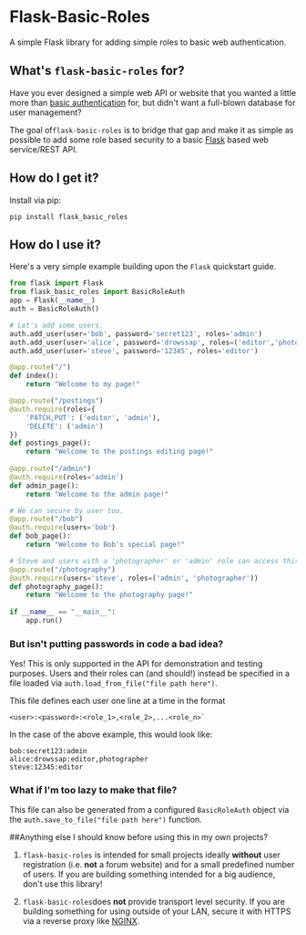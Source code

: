 # Flask-Basic-Roles
A simple Flask library for adding simple roles to basic web authentication.

## What's `flask-basic-roles` for?

Have you ever designed a simple web API or website that you wanted a little more than [basic authentication](https://en.wikipedia.org/wiki/Basic_access_authentication) for, but didn't want a full-blown database for user management?

The goal of`flask-basic-roles` is to bridge that gap and make it as simple as possible to add some role based security to a basic [Flask](http://flask.pocoo.org/) based web service/REST API.

## How do I get it?

Install via pip:

```
pip install flask_basic_roles
```

## How do I use it?

Here's a very simple example building upon the `Flask` quickstart guide.

```python
from flask import Flask
from flask_basic_roles import BasicRoleAuth
app = Flask(__name__)
auth = BasicRoleAuth()

# Let's add some users.
auth.add_user(user='bob', password='secret123', roles='admin')
auth.add_user(user='alice', password='drowssap', roles=('editor','photographer'))
auth.add_user(user='steve', password='12345', roles='editor')

@app.route("/")
def index():
    return "Welcome to my page!"

@app.route("/postings")
@auth.require(roles={
	'PATCH,PUT': ('editor', 'admin'),
    'DELETE': ('admin')
})
def postings_page():
	return "Welcome to the postings editing page!"
    
@app.route("/admin")
@auth.require(roles='admin')
def admin_page():
	return "Welcome to the admin page!"

# We can secure by user too.
@app.route("/bob")
@auth.require(users='bob')
def bob_page():
	return "Welcome to Bob's special page!"

# Steve and users with a 'photographer' or 'admin' role can access this.
@app.route("/photography")
@auth.require(users='steve', roles=('admin', 'photographer'))
def photography_page():
	return "Welcome to the photography page!"
    
if __name__ == "__main__":
    app.run()
```

### But isn't putting passwords in code a bad idea?

Yes! This is only supported in the API for demonstration and testing purposes. Users and their roles can (and should!) instead be specified in a file loaded via `auth.load_from_file("file path here")`.

This file defines each user one line at a time in the format
```
<user>:<password>:<role_1>,<role_2>,...<role_n>`
```

In the case of the above example, this would look like:

```
bob:secret123:admin
alice:drowssap:editor,photographer
steve:12345:editor
```

### What if I'm too lazy to make that file?
This file can also be generated from a configured `BasicRoleAuth` object via the `auth.save_to_file("file path here")` function.

##Anything else I should know before using this in my own projects?

1. `flask-basic-roles` is intended for small projects ideally **without** user registration (i.e. **not** a forum website) and for a small predefined number of users. If you are building something intended for a big audience, don't use this library!

2. `flask-basic-roles`does **not** provide transport level security. If you are building something for using outside of your LAN, secure it with HTTPS via a reverse proxy like [NGINX](https://www.nginx.com/).
